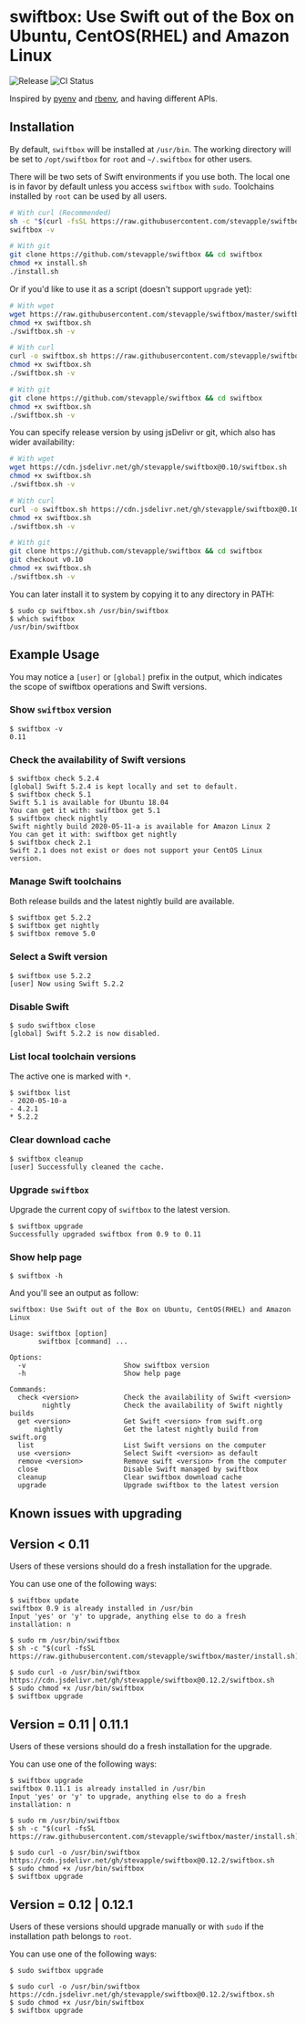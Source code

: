 # swiftbox: Use Swift out of the Box on Ubuntu, CentOS(RHEL) and Amazon Linux

![Release](https://img.shields.io/github/v/release/stevapple/swiftbox?logo=github) ![CI Status](https://github.com/stevapple/swiftbox/workflows/CI/badge.svg)

Inspired by [pyenv](https://github.com/pyenv/pyenv) and [rbenv](https://github.com/rbenv/rbenv), and having different APIs.

## Installation

By default, `swiftbox` will be installed at `/usr/bin`. The working directory will be set to `/opt/swiftbox` for `root` and `~/.swiftbox` for other users.

There will be two sets of Swift environments if you use both. The local one is in favor by default unless you access `swiftbox` with `sudo`. Toolchains installed by `root` can be used by all users.

```bash
# With curl (Recommended)
sh -c "$(curl -fsSL https://raw.githubusercontent.com/stevapple/swiftbox/master/install.sh)"
swiftbox -v

# With git
git clone https://github.com/stevapple/swiftbox && cd swiftbox
chmod +x install.sh
./install.sh
```

Or if you'd like to use it as a script (doesn't support `upgrade` yet):

```bash
# With wget
wget https://raw.githubusercontent.com/stevapple/swiftbox/master/swiftbox.sh
chmod +x swiftbox.sh
./swiftbox.sh -v

# With curl
curl -o swiftbox.sh https://raw.githubusercontent.com/stevapple/swiftbox/master/swiftbox.sh
chmod +x swiftbox.sh
./swiftbox.sh -v

# With git
git clone https://github.com/stevapple/swiftbox && cd swiftbox
chmod +x swiftbox.sh
./swiftbox.sh -v
```

You can specify release version by using jsDelivr or git, which also has wider availability:

```bash
# With wget
wget https://cdn.jsdelivr.net/gh/stevapple/swiftbox@0.10/swiftbox.sh
chmod +x swiftbox.sh
./swiftbox.sh -v

# With curl
curl -o swiftbox.sh https://cdn.jsdelivr.net/gh/stevapple/swiftbox@0.10/swiftbox.sh
chmod +x swiftbox.sh
./swiftbox.sh -v

# With git
git clone https://github.com/stevapple/swiftbox && cd swiftbox
git checkout v0.10
chmod +x swiftbox.sh
./swiftbox.sh -v
```

You can later install it to system by copying it to any directory in PATH:

```console
$ sudo cp swiftbox.sh /usr/bin/swiftbox
$ which swiftbox
/usr/bin/swiftbox
```

## Example Usage

You may notice a `[user]` or `[global]` prefix in the output, which indicates the scope of swiftbox operations and Swift versions.

### Show `swiftbox` version

```console
$ swiftbox -v
0.11
```

### Check the availability of Swift versions

```console
$ swiftbox check 5.2.4
[global] Swift 5.2.4 is kept locally and set to default.
$ swiftbox check 5.1
Swift 5.1 is available for Ubuntu 18.04
You can get it with: swiftbox get 5.1
$ swiftbox check nightly
Swift nightly build 2020-05-11-a is available for Amazon Linux 2
You can get it with: swiftbox get nightly
$ swiftbox check 2.1
Swift 2.1 does not exist or does not support your CentOS Linux version.
```

### Manage Swift toolchains

Both release builds and the latest nightly build are available.

```console
$ swiftbox get 5.2.2
$ swiftbox get nightly
$ swiftbox remove 5.0
```

### Select a Swift version

```console
$ swiftbox use 5.2.2
[user] Now using Swift 5.2.2
```

### Disable Swift

```console
$ sudo swiftbox close
[global] Swift 5.2.2 is now disabled.
```

### List local toolchain versions

The active one is marked with `*`.

```console
$ swiftbox list
- 2020-05-10-a
- 4.2.1
* 5.2.2
```

### Clear download cache

```console
$ swiftbox cleanup
[user] Successfully cleaned the cache.
```

### Upgrade `swiftbox`

Upgrade the current copy of `swiftbox` to the latest version.

```console
$ swiftbox upgrade
Successfully upgraded swiftbox from 0.9 to 0.11
```

### Show help page

```console
$ swiftbox -h
```

And you'll see an output as follow:
```
swiftbox: Use Swift out of the Box on Ubuntu, CentOS(RHEL) and Amazon Linux

Usage: swiftbox [option]
       swiftbox [command] ...

Options:
  -v                        Show swiftbox version
  -h                        Show help page

Commands:
  check <version>           Check the availability of Swift <version>
        nightly             Check the availability of Swift nightly builds
  get <version>             Get Swift <version> from swift.org
      nightly               Get the latest nightly build from swift.org
  list                      List Swift versions on the computer
  use <version>             Select Swift <version> as default
  remove <version>          Remove swift <version> from the computer
  close                     Disable Swift managed by swiftbox
  cleanup                   Clear swiftbox download cache
  upgrade                   Upgrade swiftbox to the latest version
```

## Known issues with upgrading

## Version < 0.11

Users of these versions should do a fresh installation for the upgrade.

You can use one of the following ways:

```console
$ swiftbox update
swiftbox 0.9 is already installed in /usr/bin
Input 'yes' or 'y' to upgrade, anything else to do a fresh installation: n
```

```console
$ sudo rm /usr/bin/swiftbox
$ sh -c "$(curl -fsSL https://raw.githubusercontent.com/stevapple/swiftbox/master/install.sh)"
```

```console
$ sudo curl -o /usr/bin/swiftbox https://cdn.jsdelivr.net/gh/stevapple/swiftbox@0.12.2/swiftbox.sh
$ sudo chmod +x /usr/bin/swiftbox
$ swiftbox upgrade
```

## Version = 0.11 | 0.11.1

Users of these versions should do a fresh installation for the upgrade.

You can use one of the following ways:

```console
$ swiftbox upgrade
swiftbox 0.11.1 is already installed in /usr/bin
Input 'yes' or 'y' to upgrade, anything else to do a fresh installation: n
```

```console
$ sudo rm /usr/bin/swiftbox
$ sh -c "$(curl -fsSL https://raw.githubusercontent.com/stevapple/swiftbox/master/install.sh)"
```

```console
$ sudo curl -o /usr/bin/swiftbox https://cdn.jsdelivr.net/gh/stevapple/swiftbox@0.12.2/swiftbox.sh
$ sudo chmod +x /usr/bin/swiftbox
$ swiftbox upgrade
```

## Version = 0.12 | 0.12.1

Users of these versions should upgrade manually or with `sudo` if the installation path belongs to `root`.

You can use one of the following ways:

```console
$ sudo swiftbox upgrade
```

```console
$ sudo curl -o /usr/bin/swiftbox https://cdn.jsdelivr.net/gh/stevapple/swiftbox@0.12.2/swiftbox.sh
$ sudo chmod +x /usr/bin/swiftbox
$ swiftbox upgrade
```